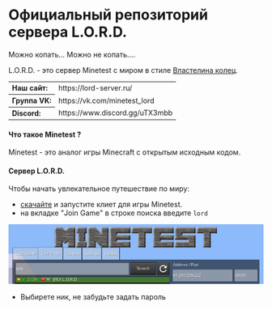 # Официальный репозиторий сервера L.O.R.D.

Можно копать... Можно не копать....

L.O.R.D. - это сервер Minetest с миром в стиле [Властелина колец](https://ru.wikipedia.org/wiki/%D0%92%D0%BB%D0%B0%D1%81%D1%82%D0%B5%D0%BB%D0%B8%D0%BD_%D0%BA%D0%BE%D0%BB%D0%B5%D1%86).

<table>
    <tr><th align="left">Наш сайт:</th><td>https://lord-server.ru/</td></tr>
    <tr><th align="left">Группа VK:</th><td>https://vk.com/minetest_lord</td></tr>
    <tr><th align="left">Discord:</th><td>https://www.discord.gg/uTX3mbb</td></tr>
</table>

#### Что такое Minetest ?

Minetest - это аналог игры Minecraft с открытым исходным кодом.

#### Сервер L.O.R.D.

Чтобы начать увлекательное путешествие по миру:
 - [скачайте](https://www.minetest.net/downloads/) и запустите клиет для игры Minetest.
 - на вкладке "Join Game" в строке поиска введите `lord`

![Как найти сервер](menu/search-lord.png)

 - Выбирете ник, не забудьте задать пароль

